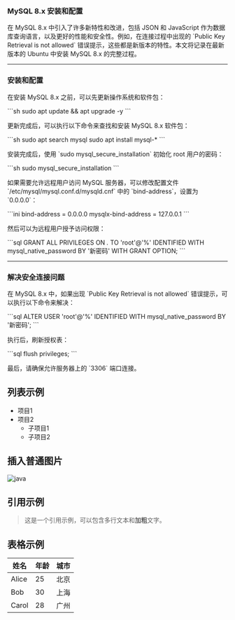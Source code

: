 ### MySQL 8.x 安装和配置

在 MySQL 8.x 中引入了许多新特性和改进，包括 JSON 和 JavaScript 作为数据库查询语言，以及更好的性能和安全性。例如，在连接过程中出现的 \`Public Key Retrieval is not allowed\` 错误提示，这些都是新版本的特性。本文将记录在最新版本的 Ubuntu 中安装 MySQL 8.x 的完整过程。

---

### 安装和配置

在安装 MySQL 8.x 之前，可以先更新操作系统和软件包：

\`\`\`sh
sudo apt update && apt upgrade -y
\`\`\`

更新完成后，可以执行以下命令来查找和安装 MySQL 8.x 软件包：

\`\`\`sh
sudo apt search mysql
sudo apt install mysql-*
\`\`\`

安装完成后，使用 \`sudo mysql_secure_installation\` 初始化 root 用户的密码：

\`\`\`sh
sudo mysql_secure_installation
\`\`\`

如果需要允许远程用户访问 MySQL 服务器，可以修改配置文件 \`/etc/mysql/mysql.conf.d/mysqld.cnf\` 中的 \`bind-address\`，设置为 \`0.0.0.0\`：

\`\`\`ini
bind-address = 0.0.0.0
mysqlx-bind-address = 127.0.0.1
\`\`\`

然后可以为远程用户授予访问权限：

\`\`\`sql
GRANT ALL PRIVILEGES ON *.* TO 'root'@'%' IDENTIFIED WITH mysql_native_password BY '新密码' WITH GRANT OPTION;
\`\`\`

---

### 解决安全连接问题

在 MySQL 8.x 中，如果出现 \`Public Key Retrieval is not allowed\` 错误提示，可以执行以下命令来解决：

\`\`\`sql
ALTER USER 'root'@'%' IDENTIFIED WITH mysql_native_password BY '新密码';
\`\`\`

执行后，刷新授权表：

\`\`\`sql
flush privileges;
\`\`\`

最后，请确保允许服务器上的 \`3306\` 端口连接。


## 列表示例

- 项目1
- 项目2
  - 子项目1
  - 子项目2
  
  
## 插入普通图片

![java](https://img.ibyte.me/470eor.jpg)  

## 引用示例

> 这是一个引用示例，可以包含多行文本和**加粗**文字。

## 表格示例

| 姓名   | 年龄 | 城市   |
|--------|------|--------|
| Alice  | 25   | 北京   |
| Bob    | 30   | 上海   |
| Carol  | 28   | 广州   |
